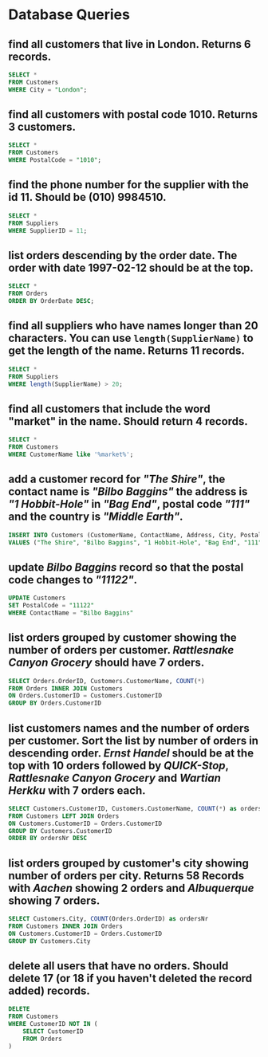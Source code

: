 # Database Queries

## find all customers that live in London. Returns 6 records.

```sql
SELECT *
FROM Customers
WHERE City = "London";
```

## find all customers with postal code 1010. Returns 3 customers.

```sql
SELECT *
FROM Customers
WHERE PostalCode = "1010";
```

## find the phone number for the supplier with the id 11. Should be (010) 9984510.

```sql
SELECT *
FROM Suppliers
WHERE SupplierID = 11;
```

## list orders descending by the order date. The order with date 1997-02-12 should be at the top.

```sql
SELECT *
FROM Orders
ORDER BY OrderDate DESC;
```

## find all suppliers who have names longer than 20 characters. You can use `length(SupplierName)` to get the length of the name. Returns 11 records.

```sql
SELECT *
FROM Suppliers
WHERE length(SupplierName) > 20;
```

## find all customers that include the word "market" in the name. Should return 4 records.

```sql
SELECT *
FROM Customers
WHERE CustomerName like '%market%';
```

## add a customer record for _"The Shire"_, the contact name is _"Bilbo Baggins"_ the address is _"1 Hobbit-Hole"_ in _"Bag End"_, postal code _"111"_ and the country is _"Middle Earth"_.

```sql
INSERT INTO Customers (CustomerName, ContactName, Address, City, PostalCode, Country)
VALUES ("The Shire", "Bilbo Baggins", "1 Hobbit-Hole", "Bag End", "111", "Middle Earth");
```

## update _Bilbo Baggins_ record so that the postal code changes to _"11122"_.

```sql
UPDATE Customers
SET PostalCode = "11122"
WHERE ContactName = "Bilbo Baggins"
```

## list orders grouped by customer showing the number of orders per customer. _Rattlesnake Canyon Grocery_ should have 7 orders.

```sql
SELECT Orders.OrderID, Customers.CustomerName, COUNT(*)
FROM Orders INNER JOIN Customers
ON Orders.CustomerID = Customers.CustomerID
GROUP BY Orders.CustomerID
```

## list customers names and the number of orders per customer. Sort the list by number of orders in descending order. _Ernst Handel_ should be at the top with 10 orders followed by _QUICK-Stop_, _Rattlesnake Canyon Grocery_ and _Wartian Herkku_ with 7 orders each.

```sql
SELECT Customers.CustomerID, Customers.CustomerName, COUNT(*) as ordersNr
FROM Customers LEFT JOIN Orders
ON Customers.CustomerID = Orders.CustomerID
GROUP BY Customers.CustomerID
ORDER BY ordersNr DESC
```

## list orders grouped by customer's city showing number of orders per city. Returns 58 Records with _Aachen_ showing 2 orders and _Albuquerque_ showing 7 orders.

```sql
SELECT Customers.City, COUNT(Orders.OrderID) as ordersNr
FROM Customers INNER JOIN Orders
ON Customers.CustomerID = Orders.CustomerID
GROUP BY Customers.City
```

## delete all users that have no orders. Should delete 17 (or 18 if you haven't deleted the record added) records.

```sql
DELETE
FROM Customers
WHERE CustomerID NOT IN (
	SELECT CustomerID
	FROM Orders
)
```